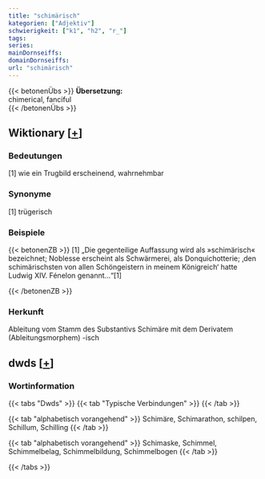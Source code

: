 ```yaml
---
title: "schimärisch"
kategorien: ["Adjektiv"]
schwierigkeit: ["k1", "h2", "r_"]
tags:
series:
mainDornseiffs:
domainDornseiffs:
url: "schimärisch"
---
```


{{< betonenÜbs >}}
**Übersetzung:**  
chimerical, fanciful  
{{< /betonenÜbs >}}

## Wiktionary [[+](https://de.wiktionary.org/wiki/schimärisch)]

### Bedeutungen
[1] wie ein Trugbild erscheinend, wahrnehmbar  

### Synonyme
[1] trügerisch  

### Beispiele
{{< betonenZB >}}
[1] „Die gegenteilige Auffassung wird als »schimärisch« bezeichnet; Noblesse erscheint als Schwärmerei, als Donquichotterie; ‚den schimärischsten von allen Schöngeistern in meinem Königreich‘ hatte Ludwig XIV. Fénelon genannt…“[1]  

{{< /betonenZB >}}
### Herkunft
Ableitung vom Stamm des Substantivs Schimäre mit dem Derivatem (Ableitungsmorphem) -isch  



## dwds [[+](https://www.dwds.de/wb/schimärisch)]

### Wortinformation
{{< tabs "Dwds" >}}
{{< tab "Typische Verbindungen" >}}
{{< /tab >}}

{{< tab "alphabetisch vorangehend" >}}
Schimäre, Schimarathon, schilpen, Schillum, Schilling
{{< /tab >}}

{{< tab "alphabetisch vorangehend" >}}
Schimaske, Schimmel, Schimmelbelag, Schimmelbildung, Schimmelbogen
{{< /tab >}}

{{< /tabs >}}


